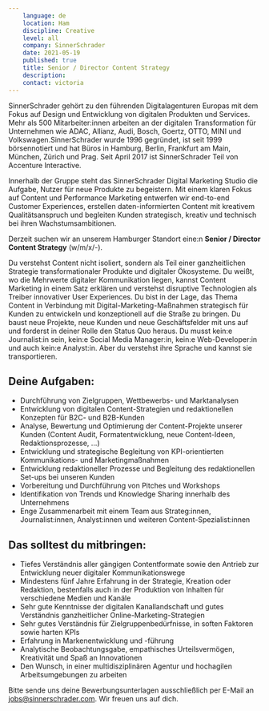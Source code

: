 ```yaml
---
    language: de
    location: Ham
    discipline: Creative
    level: all
    company: SinnerSchrader 
    date: 2021-05-19
    published: true
    title: Senior / Director Content Strategy
    description: 
    contact: victoria
---
```


SinnerSchrader gehört zu den führenden Digitalagenturen Europas mit dem Fokus auf Design und Entwicklung von digitalen Produkten und Services. Mehr als 500 Mitarbeiter:innen arbeiten an der digitalen Transformation für Unternehmen wie ADAC, Allianz, Audi, Bosch, Goertz, OTTO, MINI und Volkswagen.SinnerSchrader wurde 1996 gegründet, ist seit 1999 börsennotiert und hat Büros in Hamburg, Berlin, Frankfurt am Main, München, Zürich und Prag. Seit April 2017 ist SinnerSchrader Teil von Accenture Interactive.

Innerhalb der Gruppe steht das SinnerSchrader Digital Marketing Studio die Aufgabe, Nutzer für neue Produkte zu begeistern. Mit einem klaren Fokus auf Content und Performance Marketing entwerfen wir end-to-end Customer Experiences, erstellen daten-informierten Content mit kreativem Qualitätsanspruch und begleiten Kunden strategisch, kreativ und technisch bei ihren Wachstumsambitionen. 

Derzeit suchen wir an unserem Hamburger Standort eine:n **Senior / Director Content Strategy** (w/m/x/-).

Du verstehst Content nicht isoliert, sondern als Teil einer ganzheitlichen Strategie transformationaler Produkte und digitaler Ökosysteme. Du weißt, wo die Mehrwerte digitaler Kommunikation liegen, kannst Content Marketing in einem Satz erklären und verstehst disruptive Technologien als Treiber innovativer User Experiences. Du bist in der Lage, das Thema Content in Verbindung mit Digital-Marketing-Maßnahmen strategisch für Kunden zu entwickeln und konzeptionell auf die Straße zu bringen. Du baust neue Projekte, neue Kunden und neue Geschäftsfelder mit uns auf und forderst in deiner Rolle den Status Quo heraus. Du musst kein:e Journalist:in sein, kein:e Social Media Manager:in, kein:e Web-Developer:in und auch kein:e Analyst:in. Aber du verstehst ihre Sprache und kannst sie transportieren.

## Deine Aufgaben:

- Durchführung von Zielgruppen, Wettbewerbs- und Marktanalysen
- Entwicklung von digitalen Content-Strategien und redaktionellen Konzepten für B2C- und B2B-Kunden
- Analyse, Bewertung und Optimierung der Content-Projekte unserer Kunden (Content Audit, Formatentwicklung, neue Content-Ideen, Redaktionsprozesse, …)
- Entwicklung und strategische Begleitung von KPI-orientierten Kommunikations- und Marketingmaßnahmen
- Entwicklung redaktioneller Prozesse und Begleitung des redaktionellen Set-ups bei unseren Kunden 
- Vorbereitung und Durchführung von Pitches und Workshops
- Identifikation von Trends und Knowledge Sharing innerhalb des Unternehmens
- Enge Zusammenarbeit mit einem Team aus Strateg:innen, Journalist:innen, Analyst:innen und weiteren Content-Spezialist:innen


## Das solltest du mitbringen:

- Tiefes Verständnis aller gängigen Contentformate sowie den Antrieb zur Entwicklung neuer digitaler Kommunikationswege 
- Mindestens fünf Jahre Erfahrung in der Strategie, Kreation oder Redaktion, bestenfalls auch in der Produktion von Inhalten für verschiedene Medien und Kanäle
- Sehr gute Kenntnisse der digitalen Kanallandschaft und gutes Verständnis ganzheitlicher Online-Marketing-Strategien
- Sehr gutes Verständnis für Zielgruppenbedürfnisse, in soften Faktoren sowie harten KPIs
- Erfahrung in Markenentwicklung und -führung
- Analytische Beobachtungsgabe, empathisches Urteilsvermögen, Kreativität und Spaß an Innovationen
- Den Wunsch, in einer multidisziplinären Agentur und hochagilen Arbeitsumgebungen zu arbeiten

Bitte sende uns deine Bewerbungsunterlagen ausschließlich per E-Mail an <jobs@sinnerschrader.com>. Wir freuen uns auf dich.
